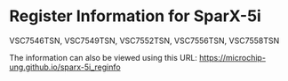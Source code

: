 # Register Information for SparX-5i
VSC7546TSN, VSC7549TSN, VSC7552TSN, VSC7556TSN, VSC7558TSN

The information can also be viewed using this URL:
https://microchip-ung.github.io/sparx-5i_reginfo
